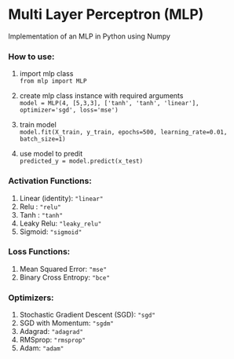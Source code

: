 # Multi Layer Perceptron (MLP)

Implementation of an MLP in Python using Numpy

### How to use:
1. import mlp class  
`from mlp import MLP`

2. create mlp class instance with required arguments  
`model = MLP(4, [5,3,3], ['tanh', 'tanh', 'linear'], optimizer='sgd', loss='mse')`

3. train model  
`model.fit(X_train, y_train, epochs=500, learning_rate=0.01, batch_size=1)`

4. use model to predit  
`predicted_y = model.predict(x_test)`

### Activation Functions:
1. Linear (identity): `"linear"`
2. Relu : `"relu"`
3. Tanh : `"tanh"`
4. Leaky Relu: `"leaky_relu"`
5. Sigmoid: `"sigmoid"`

### Loss Functions:
1. Mean Squared Error: `"mse"`
2. Binary Cross Entropy: `"bce"`

### Optimizers:
1. Stochastic Gradient Descent (SGD): `"sgd"`
2. SGD with Momentum: `"sgdm"`
3. Adagrad: `"adagrad"`
4. RMSprop: `"rmsprop"`
5. Adam: `"adam"`